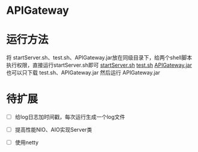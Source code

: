 # APIGateway

# 运行方法
将 startServer.sh、test.sh、APIGateway.jar放在同级目录下，给两个shell脚本执行权限，直接运行startServer.sh即可
[startServer.sh](https://raw.githubusercontent.com/OneSeek/APIGateway/master/startService.sh)
[test.sh](https://raw.githubusercontent.com/OneSeek/APIGateway/master/test.sh)
[APIGateway.jar](https://raw.githubusercontent.com/OneSeek/APIGateway/master/APIGateway.jar)
也可以只下载 test.sh、APIGateway.jar 然后运行 APIGateway.jar 
# 待扩展
- [ ] 给log日志加时间戳，每次运行生成一个log文件
- [ ] 提高性能NIO、AIO实现Server类
- [ ] 使用netty


